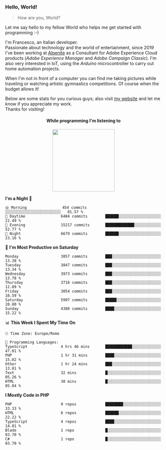 ### Hello, World!

> How are you, World?

Let me say hello to my fellow World who helps me get started with programming :-)

I'm Francesco, an Italian developer.  
Passionate about technology and the world of entertainment, since 2019 I've been working at [Alpenite](https://www.alpenite.com) as a Consultant for Adobe Experience Cloud products (*Adobe Experience Manager* and *Adobe Campaign Classic*). I'm also very interested in IoT, using the *Arduino* microcontroller to carry out home automation projects.

When I'm not in front of a computer you can find me taking pictures while traveling or watching artistic gymnastics competitions. Of course when the budget allows it!

Below are some stats for you curious guys; also visit [my website](https://www.francescorega.eu) and let me know if you appreciate my work.  
Thanks for visiting!

<div align="center">
  <h4>While programming I'm listening to</h4>
  <a href="https://apps.francescorega.eu/now-playing/11147232609" target="_blank"><img src="https://apps.francescorega.eu/now-playing/11147232609" width="200"></a>
</div>

<!--START_SECTION:waka-->
**I'm a Night 🦉** 

```text
🌞 Morning                454 commits         ░░░░░░░░░░░░░░░░░░░░░░░░░   01.57 % 
🌆 Daytime                6484 commits        ██████░░░░░░░░░░░░░░░░░░░   22.49 % 
🌃 Evening                15217 commits       █████████████░░░░░░░░░░░░   52.77 % 
🌙 Night                  6679 commits        ██████░░░░░░░░░░░░░░░░░░░   23.16 % 
```
📅 **I'm Most Productive on Saturday** 

```text
Monday                   3857 commits        ███░░░░░░░░░░░░░░░░░░░░░░   13.38 % 
Tuesday                  3847 commits        ███░░░░░░░░░░░░░░░░░░░░░░   13.34 % 
Wednesday                3973 commits        ███░░░░░░░░░░░░░░░░░░░░░░   13.78 % 
Thursday                 3718 commits        ███░░░░░░░░░░░░░░░░░░░░░░   12.89 % 
Friday                   3054 commits        ███░░░░░░░░░░░░░░░░░░░░░░   10.59 % 
Saturday                 5997 commits        █████░░░░░░░░░░░░░░░░░░░░   20.80 % 
Sunday                   4388 commits        ████░░░░░░░░░░░░░░░░░░░░░   15.22 % 
```


📊 **This Week I Spent My Time On** 

```text
🕑︎ Time Zone: Europe/Rome

💬 Programming Languages: 
TypeScript               4 hrs 46 mins       ████████████░░░░░░░░░░░░░   47.01 % 
PHP                      1 hr 31 mins        ████░░░░░░░░░░░░░░░░░░░░░   15.02 % 
Other                    1 hr 24 mins        ███░░░░░░░░░░░░░░░░░░░░░░   13.81 % 
Text                     32 mins             █░░░░░░░░░░░░░░░░░░░░░░░░   05.26 % 
HTML                     30 mins             █░░░░░░░░░░░░░░░░░░░░░░░░   05.04 % 
```

**I Mostly Code in PHP** 

```text
PHP                      9 repos             ████████░░░░░░░░░░░░░░░░░   33.33 % 
HTML                     6 repos             ██████░░░░░░░░░░░░░░░░░░░   22.22 % 
TypeScript               4 repos             ████░░░░░░░░░░░░░░░░░░░░░   14.81 % 
Blade                    1 repo              █░░░░░░░░░░░░░░░░░░░░░░░░   03.70 % 
C#                       1 repo              █░░░░░░░░░░░░░░░░░░░░░░░░   03.70 % 
```




<!--END_SECTION:waka-->
